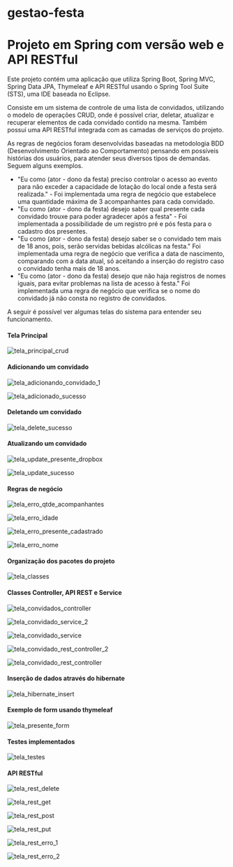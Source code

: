 # gestao-festa
<h1>Projeto em Spring com versão web e API RESTful</h1>

<p>Este projeto contém uma aplicação que utiliza Spring Boot, Spring MVC, Spring Data JPA, Thymeleaf e API RESTful usando o Spring Tool Suite (STS), uma IDE baseada no Eclipse.</p>

<p>Consiste em um sistema de controle de uma lista de convidados, utilizando o modelo de operações CRUD, onde é possível criar, deletar, atualizar e recuperar elementos de cada convidado contido na mesma. Também possui uma API RESTful integrada com as camadas de serviços do projeto.</p>

<p>As regras de negócios foram desenvolvidas baseadas na metodologia BDD (Desenvolvimento Orientado ao Comportamento) pensando em possíveis histórias dos usuários, para atender seus diversos tipos de demandas. Seguem alguns exemplos.</p>

<ul>
<li>"Eu como (ator - dono da festa) preciso controlar o acesso ao evento para não exceder a capacidade de lotação do local onde a festa será realizada." - Foi implementada uma regra de negócio que estabelece uma quantidade máxima de 3 acompanhantes para cada convidado.</li>
<li>"Eu como (ator - dono da festa) desejo saber qual presente cada convidado trouxe para poder agradecer após a festa" - Foi implementada a possibilidade de um registro pré e pós festa para o cadastro dos presentes.</li>
<li>"Eu como (ator - dono da festa) desejo saber se o convidado tem mais de 18 anos, pois, serão servidas bebidas alcólicas na festa." Foi implementada uma regra de negócio que verifica a data de nascimento, comparando com a data atual, só aceitando a inserção do registro caso o convidado tenha mais de 18 anos.</li>
<li>"Eu como (ator - dono da festa) desejo que não haja registros de nomes iguais, para evitar problemas na lista de acesso à festa." Foi implementada uma regra de negócio que verifica se o nome do convidado já não consta no registro de convidados.</li>
</ul>

A seguir é possível ver algumas telas do sistema para entender seu funcionamento.

<h4>Tela Principal</h4>

![tela_principal_crud](https://user-images.githubusercontent.com/107574302/212144103-ee834ef0-71df-410c-8ca0-def38051fc00.png)

<h4>Adicionando um convidado</h4>

![tela_adicionando_convidado_1](https://user-images.githubusercontent.com/107574302/212153320-66814432-d76c-4ece-bc90-bcee2564065f.png)

![tela_adicionado_sucesso](https://user-images.githubusercontent.com/107574302/212150099-850170b1-06a1-4d49-a6c2-1af0fcfcf9e5.png)

<h4>Deletando um convidado</h4>

![tela_delete_sucesso](https://user-images.githubusercontent.com/107574302/212150510-87fc37b5-389b-4de7-b9ed-db050b0e4f09.png)

<h4>Atualizando um convidado</h4>

![tela_update_presente_dropbox](https://user-images.githubusercontent.com/107574302/212150676-67b6a1d9-3ecb-45f8-9dcf-f9eafcf25f4c.png)

![tela_update_sucesso](https://user-images.githubusercontent.com/107574302/212150791-cd15e874-5524-4fe3-8182-d7b0c61cd353.png)

<h4>Regras de negócio</h4>

![tela_erro_qtde_acompanhantes](https://user-images.githubusercontent.com/107574302/212151352-23bc547b-ef07-4292-808e-e707ab9af133.png)

![tela_erro_idade](https://user-images.githubusercontent.com/107574302/212151298-232c74a2-29a4-41a7-81c8-4ef893b0e60a.png)

![tela_erro_presente_cadastrado](https://user-images.githubusercontent.com/107574302/212151439-d3f47762-9d89-44ca-b45f-0c29797939e4.png)

![tela_erro_nome](https://user-images.githubusercontent.com/107574302/212151496-2cca14a2-d413-4d93-9b79-529403fc9206.png)

<h4>Organização dos pacotes do projeto</h4>

![tela_classes](https://user-images.githubusercontent.com/107574302/212152557-93874ea6-0739-41b9-ad7b-3246b7424e2a.png)

<h4>Classes Controller, API REST e Service</h4>

![tela_convidados_controller](https://user-images.githubusercontent.com/107574302/212152069-f834380f-458c-4174-bf6d-dbab97e77059.png)

![tela_convidado_service_2](https://user-images.githubusercontent.com/107574302/212152967-bacfef97-90dc-4a19-b995-30a9a780cf11.png)

![tela_convidado_service](https://user-images.githubusercontent.com/107574302/212152088-f9507798-efb9-428e-93fd-d0aabfc9ced6.png)

![tela_convidado_rest_controller_2](https://user-images.githubusercontent.com/107574302/212153015-71a6c39e-6ae3-4cb3-89fd-0e59256c6657.png)

![tela_convidado_rest_controller](https://user-images.githubusercontent.com/107574302/212152110-b46f7557-98f8-4c1b-a27d-0c4dfe319729.png)

<h4>Inserção de dados através do hibernate</h4>

![tela_hibernate_insert](https://user-images.githubusercontent.com/107574302/212154475-5e5e8f43-86e6-48c2-b96a-090d006000dd.png)

<h4>Exemplo de form usando thymeleaf</h4>

![tela_presente_form](https://user-images.githubusercontent.com/107574302/212154489-58f0a108-7aae-476f-a831-b3fb59c2d13c.png)

<h4>Testes implementados</h4>

![tela_testes](https://user-images.githubusercontent.com/107574302/212154496-2e78772f-ce0c-4300-a6a0-0cbf0f2b3c11.png)

<h4>API RESTful</h4>

![tela_rest_delete](https://user-images.githubusercontent.com/107574302/212157205-0fb9f77f-5d44-4266-b3da-5ae0da81438c.png)

![tela_rest_get](https://user-images.githubusercontent.com/107574302/212157210-8e77134b-90eb-491d-92c2-d3e8d14450f0.png)

![tela_rest_post](https://user-images.githubusercontent.com/107574302/212157212-25e1c50e-ef6c-4fd6-b85b-5749d1e63694.png)

![tela_rest_put](https://user-images.githubusercontent.com/107574302/212157213-8f5a476e-43dc-4417-a8fb-8ba5adad024e.png)

![tela_rest_erro_1](https://user-images.githubusercontent.com/107574302/212157253-abb5892e-9fb8-4e4f-b7de-2467d105cfc6.png)

![tela_rest_erro_2](https://user-images.githubusercontent.com/107574302/212157258-17a45852-6d0b-43c2-9595-6ca5fce908d9.png)

